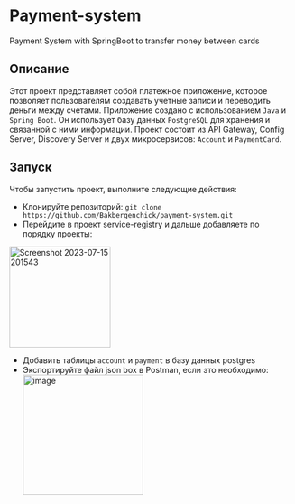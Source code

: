 # Payment-system
Payment System with SpringBoot to transfer money between cards

## Описание 
Этот проект представляет собой платежное приложение, которое позволяет пользователям создавать учетные записи и переводить деньги между счетами. 
Приложение создано с использованием `Java` и `Spring Boot`. Он использует базу данных `PostgreSQL` для хранения и связанной с ними информации. Проект состоит из API Gateway, Config Server, Discovery Server и двух микросервисов: `Account` и `PaymentCard`.

## Запуск
Чтобы запустить проект, выполните следующие действия:
* Клонируйте репозиторий: `git clone https://github.com/Bakbergenchick/payment-system.git`
* Перейдите в проект service-registry и дальше добавляете по порядку проекты:

<img width="179" alt="Screenshot 2023-07-15 201543" src="https://github.com/Bakbergenchick/payment-system/assets/79043496/b2f57e3f-da85-44c6-ac96-85c2b6cc27e1">


* Добавить таблицы `account` и `payment` в базу данных  postgres
* Экспортируйте файл json box в Postman, если это необходимо: <img width="213" alt="image" src="https://github.com/Bakbergenchick/payment-system/assets/79043496/29ec550a-047d-47a2-856a-21d9050bba74">

